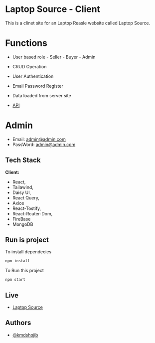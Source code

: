 # Laptop Source - Client

This is a clinet site for an Laptop Reasle website called Laptop Source.

# Functions
- User based role - Seller - Buyer - Admin 

- CRUD Operation

- User Authentication

- Email Password Register

- Data loaded from server site

- [API](https://laptop-source-server-kmdshojib.vercel.app/)

# Admin
- Email: admin@admin.com
- PassWord: admin@admin.com



## Tech Stack


**Client:** 
- React, 
- Tailawind, 
- Daisy UI,
- React Query,
- Axios
- React-Tostify, 
- React-Router-Dom,
- FireBase
- MongoDB

## Run is project

To install dependecies

```bash
npm install
```

To Run this project 

```bash
npm start
```
## Live

- [Laptop Source](https://laptop-source-c2c00.web.app)


## Authors

- [@kmdshojib](https://github.com/kmdshojib)